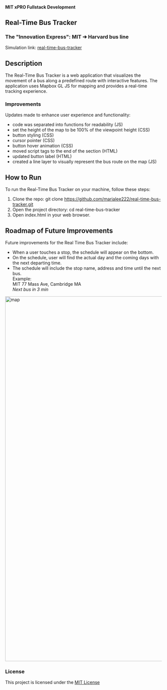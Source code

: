 #### MIT xPRO Fullstack Development
## Real-Time Bus Tracker
### The "Innovation Express": MIT ➔ Harvard bus line
Simulation link: [real-time-bus-tracker](https://marialee222.github.io/real-time-bus-tracker/)

## Description
The Real-Time Bus Tracker is a web application that visualizes the movement of a bus along a predefined route with interactive features. The application uses Mapbox GL JS for mapping and provides a real-time tracking experience. 

### Improvements
Updates made to enhance user experience and functionality:
- code was separated into functions for readability (JS)
- set the height of the map to be 100% of the viewpoint height (CSS)
- button styling (CSS)
- cursor pointer (CSS)
- button hover animation (CSS)
- moved script tags to the end of the <body> section (HTML)
- updated button label (HTML)
- created a line layer to visually represent the bus route on the map (JS)


## How to Run
To run the Real-Time Bus Tracker on your machine, follow these steps:
1. Clone the repo: git clone https://github.com/marialee222/real-time-bus-tracker.git
2. Open the project directory: cd real-time-bus-tracker
3. Open index.html in your web browser.

## Roadmap of Future Improvements
Future improvements for the Real Time Bus Tracker include:
- When a user touches a stop, the schedule will appear on the bottom.
- On the schedule, user will find the actual day and the coming days with the next departing time.
- The schedule will include the stop name, address and time until the next bus.</br>
	Example:  
	MIT
	77 Mass Ave, Cambridge MA</br>
  	<i>Next bus in 3 min</i>

<img width="1171" alt="map" src="https://github.com/marialee222/real-time-bus-tracker/assets/150623001/520cb71b-c20f-4761-ae63-0188a070eb49">

### License
This project is licensed under the [MIT License](https://opensource.org/licenses/MIT)


